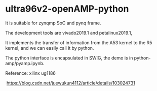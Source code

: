 # ultra96v2-openAMP-python
It is suitable for zynqmp SoC and pynq frame.

The development tools are vivado2019.1 and petalinux2019.1, 

It implements the transfer of information from the A53 kernel to the R5 kernel, and we can easily call it by python.

The python interface is encapsulated in SWIG, the demo is in python-amp/pyamp.ipynb.

Reference: xilinx ug1186

​					https://blog.csdn.net/juewukun4112/article/details/103024731

